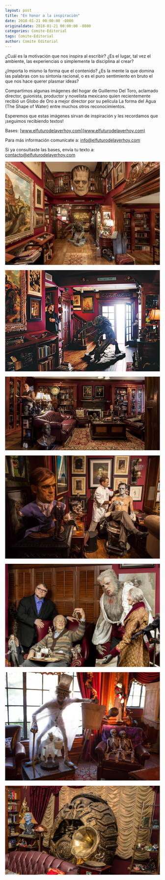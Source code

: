 ```yaml
---
layout: post
title: "En honor a la inspiración"
date: 2018-01-21 00:00:00 -0800
originaldate: 2018-01-21 00:00:00 -0800
categories: Comite-Editorial
tags: Comite-Editorial
author: Comite Editorial
---
```


¿Cuál es la motivación que nos inspira al escribir? ¿Es el lugar, tal vez el ambiente, las experiencias o simplemente la disciplina al crear? 

¿Importa lo mismo la forma que el contenido? ¿Es la mente la que domina las palabras con su sintonía racional, o es el puro sentimiento en bruto el que nos hace querer plasmar ideas? 

Compartimos algunas imágenes del hogar de Guillermo Del Toro, aclamado director, guionista, productor y novelista mexicano quien recientemente recibió un Globo de Oro a mejor director por su película La forma del Agua (The Shape of Water) entre muchos otros reconocimientos. 

Esperemos que estas imágenes sirvan de inspiración y les recordamos que ¡seguimos recibiendo textos! 

Bases: [www.elfuturodelayerhoy.com](www.elfuturodelayerhoy.com)

Para más información comunícate a: [info@elfuturodelayerhoy.com](info@elfuturodelayerhoy.com)

Si ya consultaste las bases, envía tu texto a: [contacto@elfuturodelayerhoy.com](contacto@elfuturodelayerhoy.com)

![1-casa](/assets/1.jpg)

![2-casa](/assets/2.jpg)

![3-casa](/assets/3.jpg)

![4-casa](/assets/4.jpg)

![5-casa](/assets/5.jpg)

![6-casa](/assets/6.jpg)

![7-casa](/assets/7.jpg)

